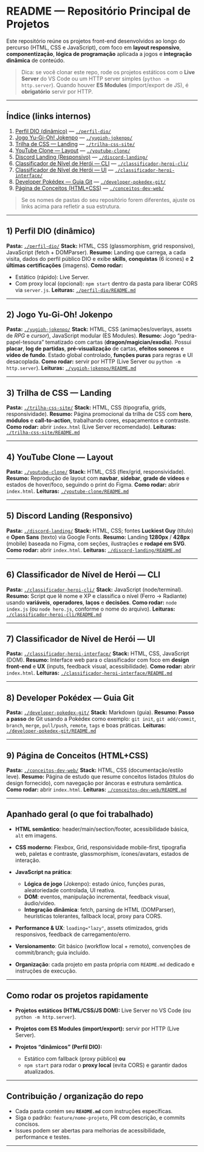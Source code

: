# README — Repositório Principal de Projetos

Este repositório reúne os projetos front-end desenvolvidos ao longo do percurso (HTML, CSS e JavaScript), com foco em **layout responsivo**, **componentização**, **lógica de programação** aplicada a jogos e **integração dinâmica** de conteúdo.

> Dica: se você clonar este repo, rode os projetos estáticos com o **Live Server** do VS Code ou um HTTP server simples (`python -m http.server`). Quando houver **ES Modules** (import/export de JS), é **obrigatório** servir por HTTP.

---

## Índice (links internos)

1. [Perfil DIO (dinâmico)](#1-perfil-dio-dinâmico) — [`./perfil-dio/`](./perfil-dio/)
2. [Jogo Yu-Gi-Oh! Jokenpo](#2-jogo-yu-gi-oh-jokenpo) — [`./yugioh-jokenpo/`](./yugioh-jokenpo/)
3. [Trilha de CSS — Landing](#3-trilha-de-css--landing) — [`./trilha-css-site/`](./trilha-css-site/)
4. [YouTube Clone — Layout](#4-youtube-clone--layout) — [`./youtube-clone/`](./youtube-clone/)
5. [Discord Landing (Responsivo)](#5-discord-landing-responsivo) — [`./discord-landing/`](./discord-landing/)
6. [Classificador de Nível de Herói — CLI](#6-classificador-de-nível-de-herói--cli) — [`./classificador-heroi-cli/`](./classificador-heroi-cli/)
7. [Classificador de Nível de Herói — UI](#7-classificador-de-nível-de-herói--ui) — [`./classificador-heroi-interface/`](./classificador-heroi-interface/)
8. [Developer Pokédex — Guia Git](#8-developer-pokédex--guia-git) — [`./developer-pokedex-git/`](./developer-pokedex-git/)
9. [Página de Conceitos (HTML+CSS)](#9-página-de-conceitos-htmlcss) — [`./conceitos-dev-web/`](./conceitos-dev-web/)

> Se os nomes de pastas do seu repositório forem diferentes, ajuste os links acima para refletir a sua estrutura.

---

## 1) Perfil DIO (dinâmico)

**Pasta:** [`./perfil-dio/`](./perfil-dio/)
**Stack:** HTML, CSS (glassmorphism, grid responsivo), JavaScript (fetch + DOMParser).
**Resumo:** Landing que carrega, a cada visita, dados do perfil público DIO e exibe **skills**, **conquistas** (6 ícones) e **2 últimas certificações** (imagens).
**Como rodar:**

* Estático (rápido): Live Server.
* Com proxy local (opcional): `npm start` dentro da pasta para liberar CORS via `server.js`.
  **Leituras:** [`./perfil-dio/README.md`](./perfil-dio/README.md)

---

## 2) Jogo Yu-Gi-Oh! Jokenpo

**Pasta:** [`./yugioh-jokenpo/`](./yugioh-jokenpo/)
**Stack:** HTML, CSS (animações/overlays, assets de *RPG* e *cursor*), JavaScript modular (ES Modules).
**Resumo:** Jogo “pedra-papel-tesoura” tematizado com cartas (**dragon/magician/exodia**). Possui **placar**, **log de partidas**, **pré-visualização** de cartas, **efeitos sonoros** e **vídeo de fundo**. Estado global controlado, **funções puras** para regras e UI desacoplada.
**Como rodar:** servir por HTTP (Live Server ou `python -m http.server`).
**Leituras:** [`./yugioh-jokenpo/README.md`](./yugioh-jokenpo/README.md)

---

## 3) Trilha de CSS — Landing

**Pasta:** [`./trilha-css-site/`](./trilha-css-site/)
**Stack:** HTML, CSS (tipografia, grids, responsividade).
**Resumo:** Página promocional da trilha de CSS com **hero**, **módulos** e **call-to-action**, trabalhando cores, espaçamentos e contraste.
**Como rodar:** abrir `index.html` (Live Server recomendado).
**Leituras:** [`./trilha-css-site/README.md`](./trilha-css-site/README.md)

---

## 4) YouTube Clone — Layout

**Pasta:** [`./youtube-clone/`](./youtube-clone/)
**Stack:** HTML, CSS (flex/grid, responsividade).
**Resumo:** Reprodução de layout com **navbar**, **sidebar**, **grade de vídeos** e estados de hover/foco, seguindo o print do Figma.
**Como rodar:** abrir `index.html`.
**Leituras:** [`./youtube-clone/README.md`](./youtube-clone/README.md)

---

## 5) Discord Landing (Responsivo)

**Pasta:** [`./discord-landing/`](./discord-landing/)
**Stack:** HTML, CSS; fontes **Luckiest Guy** (título) e **Open Sans** (texto) via Google Fonts.
**Resumo:** Landing **1280px** / **428px** (mobile) baseada no Figma, com seções, ilustrações e **rodapé em SVG**.
**Como rodar:** abrir `index.html`.
**Leituras:** [`./discord-landing/README.md`](./discord-landing/README.md)

---

## 6) Classificador de Nível de Herói — CLI

**Pasta:** [`./classificador-heroi-cli/`](./classificador-heroi-cli/)
**Stack:** JavaScript (node/terminal).
**Resumo:** Script que lê nome e XP e classifica o nível (Ferro → Radiante) usando **variáveis**, **operadores**, **laços** e **decisões**.
**Como rodar:** `node index.js` (ou `node hero.js`, conforme o nome do arquivo).
**Leituras:** [`./classificador-heroi-cli/README.md`](./classificador-heroi-cli/README.md)

---

## 7) Classificador de Nível de Herói — UI

**Pasta:** [`./classificador-heroi-interface/`](./classificador-heroi-interface/)
**Stack:** HTML, CSS, JavaScript (DOM).
**Resumo:** Interface web para o classificador com foco em **design front-end** e **UX** (inputs, feedback visual, acessibilidade).
**Como rodar:** abrir `index.html`.
**Leituras:** [`./classificador-heroi-interface/README.md`](./classificador-heroi-interface/README.md)

---

## 8) Developer Pokédex — Guia Git

**Pasta:** [`./developer-pokedex-git/`](./developer-pokedex-git/)
**Stack:** Markdown (guia).
**Resumo:** **Passo a passo** de Git usando a Pokédex como exemplo: `git init`, `git add/commit`, `branch`, `merge`, `pull/push`, `remote`, `tags` e boas práticas.
**Leituras:** [`./developer-pokedex-git/README.md`](./developer-pokedex-git/README.md)

---

## 9) Página de Conceitos (HTML+CSS)

**Pasta:** [`./conceitos-dev-web/`](./conceitos-dev-web/)
**Stack:** HTML, CSS (documentação/estilo leve).
**Resumo:** Página de estudo que resume conceitos listados (títulos do design fornecido), com navegação por âncoras e estrutura semântica.
**Como rodar:** abrir `index.html`.
**Leituras:** [`./conceitos-dev-web/README.md`](./conceitos-dev-web/README.md)

---

## Apanhado geral (o que foi trabalhado)

* **HTML semântico**: header/main/section/footer, acessibilidade básica, `alt` em imagens.
* **CSS moderno**: Flexbox, Grid, responsividade mobile-first, tipografia web, paletas e contraste, glassmorphism, ícones/avatars, estados de interação.
* **JavaScript na prática**:

  * **Lógica de jogo** (Jokenpo): estado único, funções puras, aleatoriedade controlada, UI reativa.
  * **DOM**: eventos, manipulação incremental, feedback visual, áudio/vídeo.
  * **Integração dinâmica**: fetch, parsing de HTML (DOMParser), heurísticas tolerantes, fallback local, proxy para CORS.
* **Performance & UX**: `loading="lazy"`, assets otimizados, grids responsivos, feedback de carregamento/erro.
* **Versionamento**: Git básico (workflow local + remoto), convenções de commit/branch; guia incluído.
* **Organização**: cada projeto em pasta própria com `README.md` dedicado e instruções de execução.

---

## Como rodar os projetos rapidamente

* **Projetos estáticos (HTML/CSS/JS DOM):** Live Server no VS Code (ou `python -m http.server`).
* **Projetos com ES Modules (import/export):** servir por HTTP (Live Server).
* **Projetos “dinâmicos” (Perfil DIO):**

  * Estático com fallback (proxy público) **ou**
  * `npm start` para rodar o **proxy local** (evita CORS) e garantir dados atualizados.

---

## Contribuição / organização do repo

* Cada pasta contém seu **`README.md`** com instruções específicas.
* Siga o padrão: `feature/nome-projeto`, PR com descrição, e commits concisos.
* Issues podem ser abertas para melhorias de acessibilidade, performance e testes.

---

